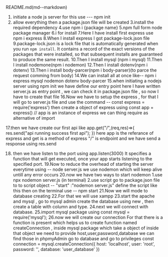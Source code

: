 README.md(md--markdown)

1. initiate a node js server for this use --- npm init
2. allow everything then a package.json file will be created
3.install the required dependency
4.use npm i {package name} 
5.npm full form node package manager
6.i for install
7.Here I have install first express use npm i express
8.When I install express I got package-lock.json file 
9.package-lock.json is a lock file that is automatically generated when you run `npm install`. It contains a record of the exact versions of the packages that were installed, so that subsequent installs are guaranteed to produce the same result.
10.Then I install mysql (npm i mysql)
11.Then I install nodemone(npm i nodemon)
12.Then I install dotenv(npm i dotenv)
13.Then i install body-parcer(npm i body-parser)(to parce the request comming from body)
14.We can install all at once like-- npm i express mysql nodemon dotenv body-parcer
15.when initiating a nodejs server using npm init we have define our entry point here I have written 
server.js as entry point , we can check it in package.json file , so now I have to create that file 
16.Now we have to setup the express , for that I will go to server.js file and 
use the command -- 
const express = require('express')
then create a object of express
using 
const app = express() // app is an instance of express
we can thing require as alternative of import

17.then we have create our first api like 
app.get("/",(req,res)=>{
    res.send("api running success first api");
})
here app is the referance of express and get is a method of express "/" is endpoint and we have send a response 
using res.send

18. then we have listen to the port using 
app.listen(3000)
It specifies a function that will get executed, once your app starts listening to the specified port.
19.Now to reduce the overhead of starting the server everytime using -- node server.js we use nodemon which will keep alive untill any error occurs 
20.now we have two ways to start nodemon 
   1.use npx nodemon server.js (in terminal)
   2.use script go to package.json file to to script object -- "start" :"nodemon server.js"
   define the script like this then on the terminal use -- npm start
21.Now we will mode to database creating
22.For that we will use xampp 
23.start the apache and mysql , go to mysql admin create the database using new , then create a table with column and type.
24.next we will connect with database.
25.import mysql package using 
const mysql = require('mysql');
26.now we will create our connection 
For that there is a function is present which helps us to create function 
named createConnection , inside mysql package
which take a object of inside that object we need to provide host,user,password,database
we can find those in phpmyAdmin go to database and go to privileges 
const connection = mysql.createConnection({
    host: 'localhost',
    user: 'root',
    password: '',
    database: 'user_database'
})